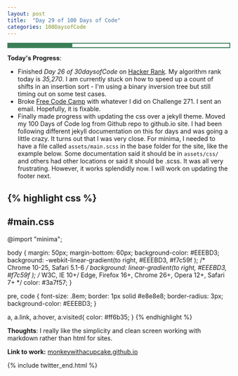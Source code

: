 ```yaml
---
layout: post
title:  "Day 29 of 100 Days of Code"
categories: 100DaysofCode
---
```


<div style = "width: 100%; height: 8px; border: 2px; border-style: solid; border-color: #3a7f57;">
  <div style = "width: 29%; height: 8px; background-color: #3a7f57;">
  </div>
</div>


**Today's Progress**:
+ Finished *Day 26 of 30daysofCode* on [Hacker Rank](http://www.hackerrank.com). My algorithm rank today is *35,270*. I am currently stuck on how to speed up a count of shifts in an insertion sort - I'm using a binary inversion tree but still timing out on some test cases.
+ Broke [Free Code Camp](https://www.freecodecamp.com) with whatever I did on Challenge 271. I sent an email. Hopefully, it is fixable. 
+ Finally made progress with updating the css over a jekyll theme. Moved my 100 Days of Code log from Github repo to github.io site. I had been following different jekyll documentation on this for days and was going a little crazy. It turns out that I was very close. For minima, I needed to have a file called `assets/main.scss` in the base folder for the site, like the example below. Some documentation said it should be in `assets/css/` and others had other locations or said it should be .scss. It was all very frustrating. However, it works splendidly now. I will work on updating the footer next.

{% highlight css %}
---
#main.css
---

@import "minima";

body {
  margin: 50px;
  margin-bottom: 60px;
  background-color: #EEEBD3;
  background: -webkit-linear-gradient(to right, #EEEBD3, #f7c59f ); /* Chrome 10-25, Safari 5.1-6 */
  background: linear-gradient(to right, #EEEBD3, #f7c59f ); /* W3C, IE 10+/ Edge, Firefox 16+, Chrome 26+, Opera 12+, Safari 7+ */
  color: #3a7f57;
}

pre, code { font-size: .8em; border: 1px solid #e8e8e8; border-radius: 3px; background-color: #EEEBD3; }

a,
a.link,
a:hover,
a:visited{
	color: #ff6b35;
}
{% endhighlight %}

**Thoughts**: I really like the simplicity and clean screen working with markdown rather than html for sites. 

**Link to work:**  [monkeywithacupcake.github.io](https://monkeywithacupcake.github.io)


{% include twitter_end.html %}